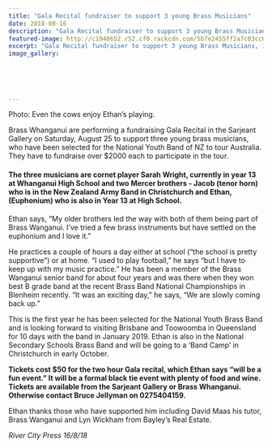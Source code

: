 ```yaml
---
title: "Gala Recital fundraiser to support 3 young Brass Musicians"
date: 2018-08-16
description: "Gala Recital fundraiser to support 3 young Brass Musicians, including Ethan Mancer..."
featured-image: http://c1940652.r52.cf0.rackcdn.com/5b7e2455ff2a7c03cc0002c4/Ethan-Mancer-300rcp-16-aug.gif
excerpt: "Gala Recital fundraiser to support 3 young Brass Musicians, including Ethan Mancer."
image_gallery:
    
    
    
    
    
---
```


<p><span>Photo: Even the cows enjoy Ethan&rsquo;s playing.</span></p>
<p>Brass Whanganui are performing a fundraising Gala Recital in the Sarjeant Gallery on Saturday, August 25 to support three young brass musicians, who have been selected for the National Youth Band of NZ to tour Australia. They have to fundraise over $2000 each to participate in the tour.&nbsp;</p>
<h4>The three musicians are cornet player Sarah Wright, currently in year 13 at Whanganui High School and two Mercer brothers - Jacob (t<span class="text_exposed_show">enor horn) who is in the New Zealand Army Band in Christchurch and Ethan, (Euphonium) who is also in Year 13 at High School.<br /></span></h4>
<p><span class="text_exposed_show">Ethan says, &ldquo;My older brothers led the way with both of them being part of Brass Wanganui. I&rsquo;ve tried a few brass instruments but have settled on the euphonium and I love it.&rdquo;<br /></span></p>
<p><span class="text_exposed_show">He practices a couple of hours a day either at school (&ldquo;the school is pretty supportive&rdquo;) or at home. &ldquo;I used to play football,&rdquo; he says &ldquo;but I have to keep up with my music practice.&rdquo; He has been a member of the Brass Wanganui senior band for about four years and was there when they won best B grade band at the recent Brass Band National Championships in Blenheim recently. &ldquo;It was an exciting day,&rdquo; he says, &ldquo;We are slowly coming back up.&rdquo;<br /></span></p>
<p><span class="text_exposed_show">This is the first year he has been selected for the National Youth Brass Band and is looking forward to visiting Brisbane and Toowoomba in Queensland for 10 days with the band in January 2019. Ethan is also in the National Secondary Schools Brass Band and will be going to a &lsquo;Band Camp&rsquo; in Christchurch in early October.&nbsp;<br /></span></p>
<p><span class="text_exposed_show"><strong>Tickets cost $50 for the two hour Gala recital, which Ethan says &ldquo;will be a fun event.&rdquo; It will be a formal black tie event with plenty of food and wine. Tickets are available from the Sarjeant Gallery or Brass Whanganui. Otherwise contact Bruce Jellyman on 0275404159.</strong><br /></span></p>
<p><span class="text_exposed_show">Ethan thanks those who have supported him including David Maas his tutor, Brass Wanganui and Lyn Wickham from Bayley&rsquo;s Real Estate.</span></p>
<div class="text_exposed_show">
<p><em>River City Press 16/8/18</em></p>
</div>

